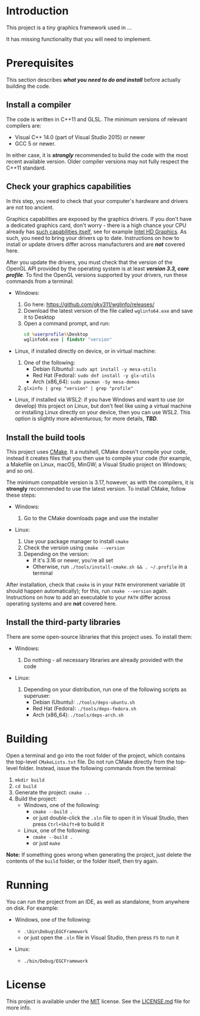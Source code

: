 # Introduction

This project is a tiny graphics framework used in ...

It has missing functionality that you will need to implement.

# Prerequisites

This section describes ***what you need to do and install*** before actually building the code.

## Install a compiler

The code is written in C++11 and GLSL. The minimum versions of relevant compilers are:

-   Visual C++ 14.0 (part of Visual Studio 2015) or newer
-   GCC 5 or newer.

In either case, it is ***strongly*** recommended to build the code with the most recent available version. Older compiler versions may not fully respect the C++11 standard.

## Check your graphics capabilities

In this step, you need to check that your computer's hardware and drivers are not too ancient.

Graphics capabilities are exposed by the graphics drivers. If you don't have a dedicated graphics card, don't worry - there is a high chance your CPU already has [such capabilities itself][ref-igp-wiki], see for example [Intel HD Graphics][ref-intelhd-wiki]. As such, you need to bring your drivers up to date. Instructions on how to install or update drivers differ across manufacturers and are ***not*** covered here.

After you update the drivers, you must check that the version of the OpenGL API provided by the operating system is at least ***version 3.3, core profile***. To find the OpenGL versions supported by your drivers, run these commands from a terminal:

-   Windows:
    1.  Go here: https://github.com/gkv311/wglinfo/releases/
    2.  Download the latest version of the file called `wglinfo64.exe` and save it to Desktop
    3.  Open a command prompt, and run:
        ```bat
        cd %userprofile%\Desktop
        wglinfo64.exe | findstr "version"
        ```
    
-   Linux, if installed directly on device, or in virtual machine:
    1.  One of the following:
        -   Debian (Ubuntu): `sudo apt install -y mesa-utils`
        -   Red Hat (Fedora): `sudo dnf install -y glx-utils`
        -   Arch (x86_64): `sudo pacman -Sy mesa-demos`
    2.  `glxinfo | grep "version" | grep "profile"`

-   Linux, if installed via WSL2: if you have Windows and want to use (or develop) this project on Linux, but don't feel like using a virtual machine or installing Linux directly on your device, then you can use WSL2. This option is slightly more adventurous; for more details, ***TBD***.

## Install the build tools

This project uses [CMake][ref-cmake]. It a nutshell, CMake doesn't compile your code, instead it creates files that you then use to compile your code (for example, a Makefile on Linux, macOS, MinGW; a Visual Studio project on Windows; and so on).

The minimum compatible version is 3.17, however, as with the compilers, it is **strongly** recommended to use the latest version. To install CMake, follow these steps:

-   Windows:
    1.  Go to the CMake downloads page and use the installer

-   Linux:
    1.  Use your package manager to install `cmake`
    2.  Check the version using `cmake --version`
    3.  Depending on the version:
        -   If it's 3.16 or newer, you're all set
        -   Otherwise, run `./tools/install-cmake.sh && . ~/.profile` in a terminal

After installation, check that `cmake` is in your `PATH` environment variable (it should happen automatically); for this, run `cmake --version` again. Instructions on how to add an executable to your `PATH` differ across operating systems and are **not** covered here.

## Install the third-party libraries

There are some open-source libraries that this project uses. To install them:

-   Windows:
    1.  Do nothing - all necessary libraries are already provided with the code

-   Linux:
    1.  Depending on your distribution, run one of the following scripts as superuser:
        -   Debian (Ubuntu): `./tools/deps-ubuntu.sh`
        -   Red Hat (Fedora): `./tools/deps-fedora.sh`
        -   Arch (x86_64): `./tools/deps-arch.sh`

# Building

Open a terminal and go into the root folder of the project, which contains the top-level `CMakeLists.txt` file.
Do not run CMake directly from the top-level folder. Instead, issue the following commands from the terminal:

1.  `mkdir build`
2.  `cd build`
3.  Generate the project: `cmake ..`
4.  Build the project:
    -   Windows, one of the following:
        -   `cmake --build .`
        -   or just double-click the `.sln` file to open it in Visual Studio, then press `Ctrl+Shift+B` to build it
    -   Linux, one of the following:
        -   `cmake --build .`
        -   or just `make`

**Note:** If something goes wrong when generating the project, just delete the contents of the `build` folder, or the folder itself, then try again.

# Running

You can run the project from an IDE, as well as standalone, from anywhere on disk. For example:

-   Windows, one of the following:
    -   `.\bin\Debug\EGCFramework`
    -   or just open the `.sln` file in Visual Studio, then press `F5` to run it

-   Linux:
    -   `./bin/Debug/EGCFramework`

# License

This project is available under the [MIT][ref-mit] license. See the [LICENSE.md](LICENSE.md) file for more info.


[ref-cmake]:            https://github.com/Kitware/CMake/
[ref-cmake-dl]:         https://cmake.org/download/
[ref-cmake-build]:      https://github.com/Kitware/CMake#building-cmake-from-scratch
[ref-igp-wiki]:         https://en.wikipedia.org/wiki/Graphics_processing_unit#Integrated_graphics_processing_unit
[ref-intelhd-wiki]:     https://en.wikipedia.org/wiki/Intel_Graphics_Technology
[ref-mit]:              https://opensource.org/licenses/MIT
